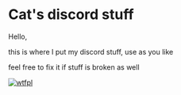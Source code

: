 # Cat's discord stuff
Hello,

this is where I put my discord stuff, use as you like

feel free to fix it if stuff is broken as well

[![wtfpl](http://www.wtfpl.net/wp-content/uploads/2012/12/wtfpl-badge-4.png)](http://www.wtfpl.net)
